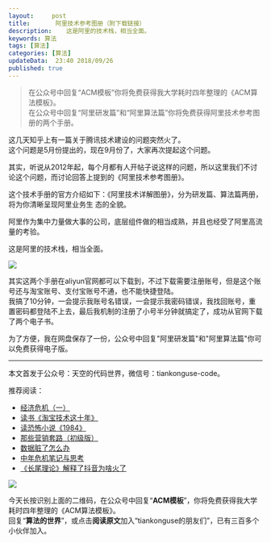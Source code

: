 ```yaml
---   
layout:     post  
title:       阿里技术参考图册（附下载链接）   
description:    这是阿里的技术栈，相当全面。   
keywords: 算法 
tags: [算法]  
categories: [算法]  
updateData:  23:40 2018/09/26  
published: true   
---  
```


> 在公众号中回复“ACM模板”你将免费获得我大学耗时四年整理的《ACM算法模板》。  
> 在公众号中回复“阿里研发篇”和“阿里算法篇”你将免费获得阿里技术参考图册的两个手册。  




这几天知乎上有一篇关于腾讯技术建设的问题突然火了。   
这个问题是5月份提出的，现在9月份了，大家再次提起这个问题。  


其实，听说从2012年起，每个月都有人开帖子说这样的问题，所以这里我们不讨论这个问题，而讨论回答上提到的《阿里技术参考图册》。  


这个技术手册的官方介绍如下：《阿里技术详解图册》，分为研发篇、算法篇两册，将为你清晰呈现阿里业务生 态的全貌。  


阿里作为集中力量做大事的公司，底层组件做的相当成熟，并且也经受了阿里高流量的考验。  


这是阿里的技术栈，相当全面。  


![](//res2018.tiankonguse.com/images/2018/09/alyun-ref-book.png) 




其实这两个手册在aliyun官网都可以下载到，不过下载需要注册账号，但是这个账号还与淘宝账号、支付宝账号不通，也不能快捷登陆。  
我搞了10分钟，一会提示我账号名错误，一会提示我密码错误，我找回账号，重置密码都登陆不上去，最后我机制的注册了小号半分钟就搞定了，成功从官网下载了两个电子书。     


为了方便，我在网盘保存了一份，公众号中回复"阿里研发篇"和"阿里算法篇"你可以免费获得电子版。  





---


本文首发于公众号：天空的代码世界，微信号：tiankonguse-code。  


推荐阅读：  


* [经济危机（一）](https://mp.weixin.qq.com/s/hxO7oR8cLljSClYS-yE6pw)   
* [读书《淘宝技术这十年》](https://mp.weixin.qq.com/s/IeOQGh22U_1TPrf6sYYTkQ)  
* [读恐怖小说《1984》](https://mp.weixin.qq.com/s/q7HL5o_R5cqJc0b9Ll7EMw)    
* [那些营销套路（初级版）](https://mp.weixin.qq.com/s/xdvqZo9ll6kaL66Cdx)   
* [数据脏了怎么办](https://mp.weixin.qq.com/s/Blw4yxmIsE51dzzbNcfFbg)    
* [中年危机笔记与思考](https://mp.weixin.qq.com/s/dFzDtZS0JN6hhpc1DF-e_g)     
* [《长尾理论》解释了抖音为啥火了](https://mp.weixin.qq.com/s/sFWtMYj_WOKdgjolo7T56A)  



![](//res2018.tiankonguse.com/images/tiankonguse-support.png)   


今天长按识别上面的二维码，在公众号中回复“**ACM模板**”，你将免费获得我大学耗时四年整理的《ACM算法模板》。  
回复“**算法的世界**”，或点击**阅读原文**加入“tiankonguse的朋友们”，已有三百多个小伙伴加入。  




